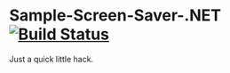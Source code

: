 # Sample-Screen-Saver-.NET [![Build Status](https://travis-ci.org/alistairmcmillan/Sample-Screen-Saver-.NET.svg?branch=master)](https://travis-ci.org/alistairmcmillan/Sample-Screen-Saver-.NET)

Just a quick little hack.
